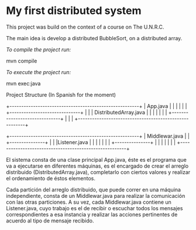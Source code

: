 # My first distributed system #

This project was build on the context of a course on The U.N.R.C.

The main idea is develop a distributed BubbleSort, on a distributed
array.

*To compile the project run:*

mvn compile

*To execute the project run:*

mvn exec:java

Project Structure (In Spanish for the moment)

+-------------------------------------------------------+
|	App.java 										  	|
|													  	|
|													  	|
|	+------------------------------+				  	|
|   | DistributedArray.java 	   |				  	|
|	|							   |				  	|
|	+------------------------------+				  	|
|														|
+-------------------------------------------------------+


+-------------------------------------------------------+
|	Middlewar.java									  	|
|									+---------------+  	|
|									|Listener.java	|	|
|									|				|	|
|									+---------------+  	|
|													  	|
|													  	|
|													  	|
+-------------------------------------------------------+


El sistema consta de una clase principal App.java, éste es el programa que va 
a ejecutarse en diferentes máquinas, es el encargado de crear el arreglo 
distribuido (DistributedArray.java), completarlo con ciertos valores y realizar
el ordenamiento de éstos elementos.

Cada partición del arreglo distribuido, que puede correr en una máquina 
independiente, consta de un Middlewar.java para realizar la comunicación con las
otras particiones. A su vez, cada Middlewar.java contiene un Listener.java, cuyo
trabajo es el de recibir o escuchar todos los mensajes correspondientes a esa 
instancia y realizar las acciones pertinentes de acuerdo al tipo de mensaje 
recibido.

